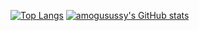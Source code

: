 [![Top Langs](https://github-readme-stats.vercel.app/api/top-langs/?username=amogusussy&show_icons=true&theme=dracula&layout=pie)](https://github.com/anuraghazra/github-readme-stats)
[![amogusussy's GitHub stats](https://github-readme-stats.vercel.app/api?username=amogusussy&show_icons=true&theme=dracula)](https://github.com/anuraghazra/github-readme-stats)

